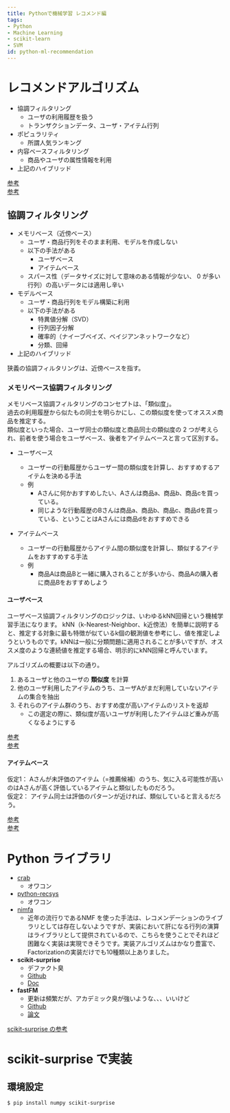 ```yaml
---
title: Pythonで機械学習 レコメンド編
tags:
- Python
- Machine Learning
- scikit-learn
- SVM
id: python-ml-recommendation
---
```


# レコメンドアルゴリズム

- 協調フィルタリング
    - ユーザの利用履歴を扱う
    - トランザクションデータ、ユーザ・アイテム行列
- ポピュラリティ
    - 所謂人気ランキング
- 内容ベースフィルタリング
    - 商品やユーザの属性情報を利用
- 上記のハイブリッド

[参考](https://www.slideshare.net/takemikami/ss-76817490)  
[参考](http://hivecolor.com/id/47)

## 協調フィルタリング

- メモリベース（近傍ベース）
    - ユーザ・商品行列をそのまま利用、モデルを作成しない
    - 以下の手法がある
        - ユーザベース
        - アイテムベース
    - スパース性（データサイズに対して意味のある情報が少ない、 0 が多い行列）の高いデータには適用し辛い
- モデルベース
    - ユーザ・商品行列をモデル構築に利用
    - 以下の手法がある
        - 特異値分解（SVD）
        - 行列因子分解
        - 確率的（ナイーブベイズ、ベイジアンネットワークなど）
        - 分類、回帰
- 上記のハイブリッド

狭義の協調フィルタリングは、近傍ベースを指す。

### メモリベース協調フィルタリング

メモリベース協調フィルタリングのコンセプトは、「類似度」。  
過去の利用履歴から似たもの同士を明らかにし、この類似度を使ってオススメ商品を推定する。  
類似度といった場合、ユーザ同士の類似度と商品同士の類似度の 2 つが考えられ、前者を使う場合をユーザベース、後者をアイテムベースと言って区別する。

- ユーザベース
    - ユーザーの行動履歴からユーザー間の類似度を計算し、おすすめするアイテムを決める手法
    - 例
        - Aさんに何かおすすめしたい、Aさんは商品a、商品b、商品cを買っている。
        - 同じような行動履歴のBさんは商品a、商品b、商品c、商品dを買っている、ということはAさんには商品dをおすすめできる

- アイテムベース
    - ユーザーの行動履歴からアイテム間の類似度を計算し、類似するアイテムをおすすめする手法
    - 例
        - 商品Aは商品Bと一緒に購入されることが多いから、商品Aの購入者に商品Bをおすすめしよう

#### ユーザベース

ユーザベース協調フィルタリングのロジックは、いわゆるkNN回帰という機械学習手法になります。
kNN（k-Nearest-Neighbor、k近傍法）を簡単に説明すると、推定する対象に最も特徴が似ているk個の観測値を参考にし、値を推定しようというものです。kNNは一般に分類問題に適用されることが多いですが、オススメ度のような連続値を推定する場合、明示的にkNN回帰と呼んでいます。

アルゴリズムの概要は以下の通り。

1. あるユーザと他のユーザの **類似度** を計算
2. 他のユーザ利用したアイテムのうち、ユーザAがまだ利用していないアイテムの集合を抽出
3. それらのアイテム群のうち、おすすめ度が高いアイテムのリストを返却
    - この選定の際に、類似度が高いユーザが利用したアイテムほど重みが高くなるようにする

[参考](http://ohke.hateblo.jp/entry/2017/09/22/230000)  
[参考](https://qiita.com/hik0107/items/96c483afd6fb2f077985)

#### アイテムベース

仮定1： Aさんが未評価のアイテム（=推薦候補）のうち、気に入る可能性が高いのはAさんが高く評価しているアイテムと類似したものだろう。  
仮定2： アイテム同士は評価のパターンが近ければ、類似していると言えるだろう。

[参考](http://ohke.hateblo.jp/entry/2017/09/29/230000)  
[参考](https://qiita.com/kotaroito/items/6acb58bb16b68a460af9)

# Python ライブラリ

- [crab](https://github.com/muricoca/crab)
    - オワコン
- [python-recsys](https://github.com/ocelma/python-recsys)
    - オワコン
- [nimfa](https://github.com/marinkaz/nimfa)
    - 近年の流行りであるNMF を使った手法は、レコメンデーションのライブラリとしては存在しないようですが、実装において肝になる行列の演算はライブラリとして提供されているので、こちらを使うことでそれほど困難なく実装は実現できそうです。実装アルゴリズムはかなり豊富で、Factorizationの実装だけでも10種類以上ありました。
- **scikit-surprise**
    - デファクト臭
    - [Github](https://github.com/NicolasHug/Surprise)
    - [Doc](https://pypi.python.org/pypi/scikit-surprise)
- **fastFM**
    - 更新は頻繁だが、アカデミック臭が強いような、、、いいけど
    - [Github](https://github.com/ibayer/fastFM)
    - [論文](http://www.jmlr.org/papers/volume17/15-355/15-355.pdf)

[scikit-surprise の参考](http://ohke.hateblo.jp/entry/2017/10/06/230000)

# scikit-surprise で実装

## 環境設定

```sh
$ pip install numpy scikit-surprise
```
